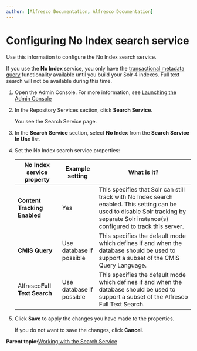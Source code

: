 ```yaml
---
author: [Alfresco Documentation, Alfresco Documentation]
---
```


# Configuring No Index search service

Use this information to configure the No Index search service.

If you use the **No Index** service, you only have the [transactional metadata query](../concepts/intrans-metadata.md) functionality available until you build your Solr 4 indexes. Full text search will not be available during this time.

1.  Open the Admin Console. For more information, see [Launching the Admin Console](adminconsole-open.md)

2.  In the Repository Services section, click **Search Service**.

    You see the Search Service page.

3.  In the **Search Service** section, select **No Index** from the **Search Service In Use** list.

4.  Set the No Index search service properties:

    |No Index service property|Example setting|What is it?|
    |-------------------------|---------------|-----------|
    |**Content Tracking Enabled**|Yes|This specifies that Solr can still track with No Index search enabled. This setting can be used to disable Solr tracking by separate Solr instance\(s\) configured to track this server.|
    |**CMIS Query**|Use database if possible|This specifies the default mode which defines if and when the database should be used to support a subset of the CMIS Query Language.|
    |Alfresco**Full Text Search**|Use database if possible|This specifies the default mode which defines if and when the database should be used to support a subset of the Alfresco Full Text Search.|

5.  Click **Save** to apply the changes you have made to the properties.

    If you do not want to save the changes, click **Cancel**.


**Parent topic:**[Working with the Search Service](../concepts/adminconsole-searchservice.md)

